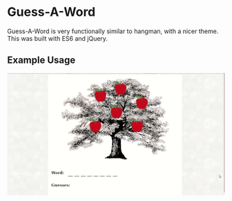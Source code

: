 # Guess-A-Word #

Guess-A-Word is very functionally similar to hangman, with a nicer theme. This
was built with ES6 and jQuery.

## Example Usage ##

<p align="center">
  <img alt="Screencast of app" src="example.gif" width="600px">
</p>
